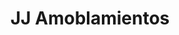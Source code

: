 ---
title: "JJ Amoblamientos"
url: /ciudad-autonoma-de-buenos-aires/jj-amoblamientos/
shop: decoración interior
---